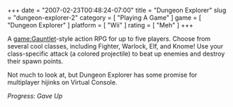 +++
date = "2007-02-23T00:48:24-07:00"
title = "Dungeon Explorer"
slug = "dungeon-explorer-2"
category = [ "Playing A Game" ]
game = [ "Dungeon Explorer" ]
platform = [ "Wii" ]
rating = [ "Meh" ]
+++

A <game:Gauntlet>-style action RPG for up to five players.  Choose from several cool classes, including Fighter, Warlock, Elf, and Knome!  Use your class-specific attack (a colored projectile) to beat up enemies and destroy their spawn points.

Not much to look at, but Dungeon Explorer has some promise for multiplayer hijinks on Virtual Console.

<i>Progress: Gave Up</i>